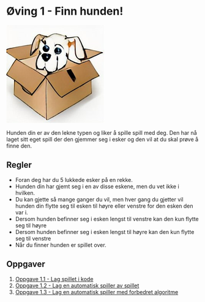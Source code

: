 # Øving 1 - Finn hunden!

![dog-in-a-box](./img/dog-box.jpg)

Hunden din er av den lekne typen og liker å spille spill med deg. Den har nå laget sitt eget spill der den gjemmer seg i esker og den vil at du skal prøve å finne den.

## Regler
* Foran deg har du 5 lukkede esker på en rekke. 
* Hunden din har gjemt seg i en av disse eskene, men du vet ikke i hvilken. 
* Du kan gjette så mange ganger du vil, men hver gang du gjetter vil hunden din flytte seg til esken til høyre eller venstre for den esken den var i.
* Dersom hunden befinner seg i esken lengst til venstre kan den kun flytte seg til høyre
* Dersom hunden befinner seg i esken lengst til høyre kan den kun flytte seg til venstre
* Når du finner hunden er spillet over.

## Oppgaver
1. [Oppgave 1.1 - Lag spillet i kode](Oppgave-1.1/README.md)
1. [Oppgave 1.2 - Lag en automatisk spiller av spillet](Oppgave-1.2/README.md)
1. [Oppgave 1.3 - Lag en automatisk spiller med forbedret algoritme](Oppgave-1.3/README.md)
